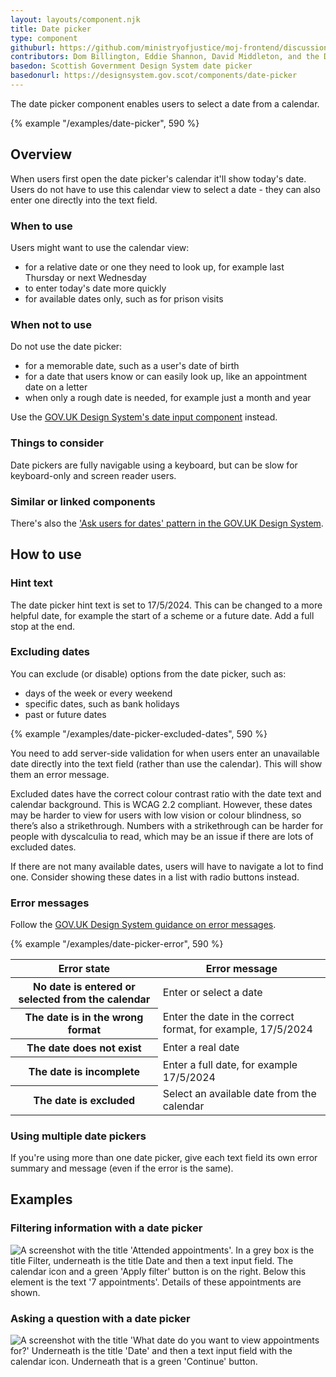 ```yaml
---
layout: layouts/component.njk
title: Date picker
type: component
githuburl: https://github.com/ministryofjustice/moj-frontend/discussions/703
contributors: Dom Billington, Eddie Shannon, David Middleton, and the DPS Connect team
basedon: Scottish Government Design System date picker
basedonurl: https://designsystem.gov.scot/components/date-picker
---
```


<span class="govuk-caption-xl">The date picker component enables users to select a date from a calendar.  </span>

{% example "/examples/date-picker", 590 %}


## Overview

When users first open the date picker's calendar it'll show today's date. Users do not have to use this calendar view to select a date - they can also enter one directly into the text field.

### When to use

Users might want to use the calendar view:

- for a relative date or one they need to look up, for example last Thursday or next Wednesday
- to enter today's date more quickly
- for available dates only, such as for prison visits

### When not to use

Do not use the date picker:

- for a memorable date, such as a user's date of birth
- for a date that users know or can easily look up, like an appointment date on a letter
- when only a rough date is needed, for example just a month and year

Use the [GOV.UK Design System's date input component](https://design-system.service.gov.uk/components/date-input/) instead.

### Things to consider

Date pickers are fully navigable using a keyboard, but can be slow for keyboard-only and screen reader users.

### Similar or linked components

There's also the ['Ask users for dates' pattern in the GOV.UK Design System](https://design-system.service.gov.uk/patterns/dates/).


## How to use

### Hint text

The date picker hint text is set to 17/5/2024. This can be changed to a more helpful date, for example the start of a scheme or a future date. Add a full stop at the end.

### Excluding dates

You can exclude (or disable) options from the date picker, such as:
- days of the week or every weekend
- specific dates, such as bank holidays  
- past or future dates

{% example "/examples/date-picker-excluded-dates", 590 %}

You need to add server-side validation for when users enter an unavailable date directly into the text field (rather than use the calendar). This will show them an error message.

Excluded dates have the correct colour contrast ratio with the date text and calendar background. This is WCAG 2.2 compliant. However, these dates may be harder to view for users with low vision or colour blindness, so there’s also a strikethrough. Numbers with a strikethrough can be harder for people with dyscalculia to read, which may be an issue if there are lots of excluded dates.

If there are not many available dates, users will have to navigate a lot to find one. Consider showing these dates in a list with radio buttons instead.

### Error messages

Follow the [GOV.UK Design System guidance on error messages](https://design-system.service.gov.uk/components/error-message/).

{% example "/examples/date-picker-error", 590 %}

<table class="govuk-table">
  <thead class="govuk-table__head">
    <tr class="govuk-table__row">
      <th scope="col" class="govuk-table__header">Error state</th>
      <th scope="col" class="govuk-table__header">Error message</th>
    </tr>
  </thead>
  <tbody class="govuk-table__body">
    <tr class="govuk-table__row">
      <th scope="row" class="govuk-table__header">No date is entered or selected from the calendar</th>
      <td class="govuk-table__cell">Enter or select a date</td>
    </tr>
    <tr class="govuk-table__row">
      <th scope="row" class="govuk-table__header">The date is in the wrong format</th>
      <td class="govuk-table__cell">Enter the date in the correct format, for example, 17/5/2024</td>
    </tr>
    <tr class="govuk-table__row">
      <th scope="row" class="govuk-table__header">The date does not exist</th>
      <td class="govuk-table__cell">Enter a real date</td>
    </tr>
    <tr class="govuk-table__row">
      <th scope="row" class="govuk-table__header">The date is incomplete</th>
      <td class="govuk-table__cell">Enter a full date, for example 17/5/2024</td>
    </tr>
    <tr class="govuk-table__row">
      <th scope="row" class="govuk-table__header">The date is excluded</th>
      <td class="govuk-table__cell">Select an available date from the calendar</td>
    </tr>
  </tbody>
</table>

###  Using multiple date pickers

If you're using more than one date picker, give each text field its own error summary and message (even if the error is the same).


## Examples

### Filtering information with a date picker

<p><img src="/assets/images/date-picker-filter-example-2024.png" alt="A screenshot with the title 'Attended appointments'. In a grey box is the title Filter, underneath is the title Date and then a text input field. The calendar icon and a green 'Apply filter' button is on the right. Below this element is the text '7 appointments'. Details of these appointments are shown."></p>

### Asking a question with a date picker

<p><img src="/assets/images/date-picker-question-example-2024.png" alt="A screenshot with the title 'What date do you want to view appointments for?' Underneath is the title 'Date' and then a text input field with the calendar icon. Underneath that is a green 'Continue' button."></p>
